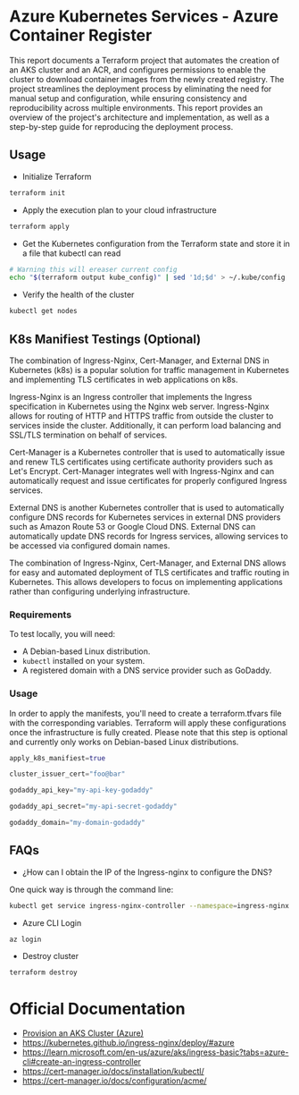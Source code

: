 # Azure Kubernetes Services - Azure Container Register

This report documents a Terraform project that automates the creation of an AKS cluster and an ACR, and configures permissions to enable the cluster to download container images from the newly created registry. The project streamlines the deployment process by eliminating the need for manual setup and configuration, while ensuring consistency and reproducibility across multiple environments. This report provides an overview of the project's architecture and implementation, as well as a step-by-step guide for reproducing the deployment process.

## Usage

- Initialize Terraform
```sh
terraform init
```

- Apply the execution plan to your cloud infrastructure
```sh
terraform apply
```
- Get the Kubernetes configuration from the Terraform state and store it in a file that kubectl can read
```sh
# Warning this will ereaser current config
echo "$(terraform output kube_config)" | sed '1d;$d' > ~/.kube/config
```

- Verify the health of the cluster
```sh
kubectl get nodes
```

## K8s Manifiest Testings (Optional)

The combination of Ingress-Nginx, Cert-Manager, and External DNS in Kubernetes (k8s) is a popular solution for traffic management in Kubernetes and implementing TLS certificates in web applications on k8s.

Ingress-Nginx is an Ingress controller that implements the Ingress specification in Kubernetes using the Nginx web server. Ingress-Nginx allows for routing of HTTP and HTTPS traffic from outside the cluster to services inside the cluster. Additionally, it can perform load balancing and SSL/TLS termination on behalf of services.

Cert-Manager is a Kubernetes controller that is used to automatically issue and renew TLS certificates using certificate authority providers such as Let's Encrypt. Cert-Manager integrates well with Ingress-Nginx and can automatically request and issue certificates for properly configured Ingress services.

External DNS is another Kubernetes controller that is used to automatically configure DNS records for Kubernetes services in external DNS providers such as Amazon Route 53 or Google Cloud DNS. External DNS can automatically update DNS records for Ingress services, allowing services to be accessed via configured domain names.

The combination of Ingress-Nginx, Cert-Manager, and External DNS allows for easy and automated deployment of TLS certificates and traffic routing in Kubernetes. This allows developers to focus on implementing applications rather than configuring underlying infrastructure.

### Requirements

To test locally, you will need:

- A Debian-based Linux distribution.
- `kubectl` installed on your system.
- A registered domain with a DNS service provider such as GoDaddy.

### Usage

In order to apply the manifests, you'll need to create a terraform.tfvars file with the corresponding variables. Terraform will apply these configurations once the infrastructure is fully created. Please note that this step is optional and currently only works on Debian-based Linux distributions.

```tfvars
apply_k8s_manifiest=true

cluster_issuer_cert="foo@bar"

godaddy_api_key="my-api-key-godaddy"

godaddy_api_secret="my-api-secret-godaddy"

godaddy_domain="my-domain-godaddy"
```

## FAQs

- ¿How can I obtain the IP of the Ingress-nginx to configure the DNS?

One quick way is through the command line:

```sh
kubectl get service ingress-nginx-controller --namespace=ingress-nginx
```

- Azure CLI Login
```sh
az login
```

- Destroy cluster
```sh
terraform destroy
```

# Official Documentation

- [Provision an AKS Cluster (Azure)](https://learn.hashicorp.com/tutorials/terraform/aks)
- https://kubernetes.github.io/ingress-nginx/deploy/#azure
- https://learn.microsoft.com/en-us/azure/aks/ingress-basic?tabs=azure-cli#create-an-ingress-controller
- https://cert-manager.io/docs/installation/kubectl/
- https://cert-manager.io/docs/configuration/acme/